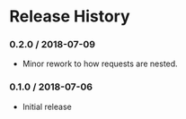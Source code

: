 # Release History

### 0.2.0 / 2018-07-09

* Minor rework to how requests are nested.

### 0.1.0 / 2018-07-06

* Initial release